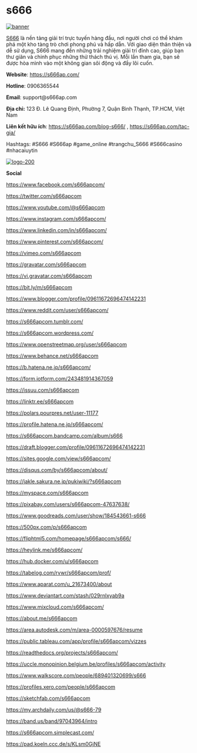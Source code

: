 <h1 style="text-align: left;"><strong>s666</strong></h1>
<p style="text-align: left;"><a href="https://ibb.co/jMGL9GG"><img src="https://i.ibb.co/Ph45s44/banner.jpg" alt="banner" border="0" /></a></p>
<p dir="ltr"><a href="https://s666ap.com/">S666</a>&nbsp;l&agrave; nền tảng giải tr&iacute; trực tuyến h&agrave;ng đầu, nơi người chơi c&oacute; thể kh&aacute;m ph&aacute; một kho t&agrave;ng tr&ograve; chơi phong ph&uacute; v&agrave; hấp dẫn. Với giao diện th&acirc;n thiện v&agrave; dễ sử dụng, S666 mang đến những trải nghiệm giải tr&iacute; đỉnh cao, gi&uacute;p bạn thư gi&atilde;n v&agrave; chinh phục những thử th&aacute;ch th&uacute; vị. Mỗi lần tham gia, bạn sẽ được h&ograve;a m&igrave;nh v&agrave;o một kh&ocirc;ng gian s&ocirc;i động v&agrave; đầy l&ocirc;i cuốn.</p>
<p dir="ltr"><strong>Website</strong>:&nbsp;<a href="https://s666ap.com/">https://s666ap.com/</a></p>
<p dir="ltr"><strong>Hotline</strong>: 0906365544</p>
<p dir="ltr"><strong>Email</strong>: support@s666ap.com</p>
<p dir="ltr"><strong>Địa chỉ:</strong>&nbsp;123 Đ. L&ecirc; Quang Định, Phường 7, Quận B&igrave;nh Thạnh, TP.HCM, Việt Nam</p>
<p dir="ltr"><strong>Li&ecirc;n kết hữu &iacute;ch</strong>:&nbsp;<a href="https://s666ap.com/blog-s666/">https://s666ap.com/blog-s666/</a>&nbsp;,&nbsp;<a href="https://s666ap.com/tac-gia/">https://s666ap.com/tac-gia/</a></p>
<p dir="ltr">Hashtags: #S666 #S666ap #game_online #trangchu_S666 #S666casino #nhacaiuytin</p>
<p style="text-align: left;"><a href="https://imgbb.com/"><img src="https://i.ibb.co/rQtQLfS/logo-200.jpg" alt="logo-200" border="0" /></a></p>
<p style="text-align: left;"><strong>Social</strong></p>
<p dir="ltr" style="text-align: left;"><a href="https://www.facebook.com/s666apcom/">https://www.facebook.com/s666apcom/</a></p>
<p dir="ltr" style="text-align: left;"><a href="https://twitter.com/s666apcom">https://twitter.com/s666apcom</a></p>
<p dir="ltr" style="text-align: left;"><a href="https://www.youtube.com/@s666apcom">https://www.youtube.com/@s666apcom</a></p>
<p dir="ltr" style="text-align: left;"><a href="https://www.instagram.com/s666apcom/">https://www.instagram.com/s666apcom/</a></p>
<p dir="ltr" style="text-align: left;"><a href="https://www.linkedin.com/in/s666apcom/">https://www.linkedin.com/in/s666apcom/</a></p>
<p dir="ltr" style="text-align: left;"><a href="https://www.pinterest.com/s666apcom/">https://www.pinterest.com/s666apcom/</a></p>
<p dir="ltr" style="text-align: left;"><a href="https://vimeo.com/s666apcom">https://vimeo.com/s666apcom</a></p>
<p dir="ltr" style="text-align: left;"><a href="https://gravatar.com/s666apcom">https://gravatar.com/s666apcom</a></p>
<p dir="ltr" style="text-align: left;"><a href="https://vi.gravatar.com/s666apcom">https://vi.gravatar.com/s666apcom</a></p>
<p dir="ltr" style="text-align: left;"><a href="https://bit.ly/m/s666apcom">https://bit.ly/m/s666apcom</a></p>
<p dir="ltr" style="text-align: left;"><a href="https://www.blogger.com/profile/09611672696474142231">https://www.blogger.com/profile/09611672696474142231</a></p>
<p dir="ltr" style="text-align: left;"><a href="https://www.reddit.com/user/s666apcom/">https://www.reddit.com/user/s666apcom/</a></p>
<p dir="ltr" style="text-align: left;"><a href="https://s666apcom.tumblr.com/">https://s666apcom.tumblr.com/</a></p>
<p dir="ltr" style="text-align: left;"><a href="https://s666apcom.wordpress.com/">https://s666apcom.wordpress.com/</a></p>
<p dir="ltr" style="text-align: left;"><a href="https://www.openstreetmap.org/user/s666apcom">https://www.openstreetmap.org/user/s666apcom</a></p>
<p dir="ltr" style="text-align: left;"><a href="https://www.behance.net/s666apcom">https://www.behance.net/s666apcom</a></p>
<p dir="ltr" style="text-align: left;"><a href="https://b.hatena.ne.jp/s666apcom/">https://b.hatena.ne.jp/s666apcom/</a></p>
<p dir="ltr" style="text-align: left;"><a href="https://form.jotform.com/243481914367059">https://form.jotform.com/243481914367059</a></p>
<p dir="ltr" style="text-align: left;"><a href="https://issuu.com/s666apcom">https://issuu.com/s666apcom</a></p>
<p dir="ltr" style="text-align: left;"><a href="https://linktr.ee/s666apcom">https://linktr.ee/s666apcom</a></p>
<p dir="ltr" style="text-align: left;"><a href="https://polars.pourpres.net/user-11177">https://polars.pourpres.net/user-11177</a></p>
<p dir="ltr" style="text-align: left;"><a href="https://profile.hatena.ne.jp/s666apcom/">https://profile.hatena.ne.jp/s666apcom/</a></p>
<p dir="ltr" style="text-align: left;"><a href="https://s666apcom.bandcamp.com/album/s666">https://s666apcom.bandcamp.com/album/s666</a></p>
<p dir="ltr" style="text-align: left;"><a href="https://draft.blogger.com/profile/09611672696474142231">https://draft.blogger.com/profile/09611672696474142231</a></p>
<p dir="ltr" style="text-align: left;"><a href="https://sites.google.com/view/s666apcom/">https://sites.google.com/view/s666apcom/</a></p>
<p dir="ltr" style="text-align: left;"><a href="https://disqus.com/by/s666apcom/about/">https://disqus.com/by/s666apcom/about/</a></p>
<p dir="ltr" style="text-align: left;"><a href="https://jakle.sakura.ne.jp/pukiwiki/?s666apcom">https://jakle.sakura.ne.jp/pukiwiki/?s666apcom</a></p>
<p dir="ltr" style="text-align: left;"><a href="https://myspace.com/s666apcom">https://myspace.com/s666apcom</a></p>
<p dir="ltr" style="text-align: left;"><a href="https://pixabay.com/users/s666apcom-47637638/">https://pixabay.com/users/s666apcom-47637638/</a></p>
<p dir="ltr" style="text-align: left;"><a href="https://www.goodreads.com/user/show/184543661-s666">https://www.goodreads.com/user/show/184543661-s666</a></p>
<p dir="ltr" style="text-align: left;"><a href="https://500px.com/p/s666apcom">https://500px.com/p/s666apcom</a></p>
<p dir="ltr" style="text-align: left;"><a href="https://fliphtml5.com/homepage/s666apcom/s666/">https://fliphtml5.com/homepage/s666apcom/s666/</a></p>
<p dir="ltr" style="text-align: left;"><a href="https://heylink.me/s666apcom/">https://heylink.me/s666apcom/</a></p>
<p dir="ltr" style="text-align: left;"><a href="https://hub.docker.com/u/s666apcom">https://hub.docker.com/u/s666apcom</a></p>
<p dir="ltr" style="text-align: left;"><a href="https://tabelog.com/rvwr/s666apcom/prof/">https://tabelog.com/rvwr/s666apcom/prof/</a></p>
<p dir="ltr" style="text-align: left;"><a href="https://www.aparat.com/u_21673400/about">https://www.aparat.com/u_21673400/about</a></p>
<p dir="ltr" style="text-align: left;"><a href="https://www.deviantart.com/stash/029rnlxyab9a">https://www.deviantart.com/stash/029rnlxyab9a</a></p>
<p dir="ltr" style="text-align: left;"><a href="https://www.mixcloud.com/s666apcom/">https://www.mixcloud.com/s666apcom/</a></p>
<p dir="ltr" style="text-align: left;"><a href="https://about.me/s666apcom">https://about.me/s666apcom</a></p>
<p dir="ltr" style="text-align: left;"><a href="https://area.autodesk.com/m/area-0000597676/resume">https://area.autodesk.com/m/area-0000597676/resume</a></p>
<p dir="ltr" style="text-align: left;"><a href="https://public.tableau.com/app/profile/s666apcom/vizzes">https://public.tableau.com/app/profile/s666apcom/vizzes</a></p>
<p dir="ltr" style="text-align: left;"><a href="https://readthedocs.org/projects/s666apcom/">https://readthedocs.org/projects/s666apcom/</a></p>
<p dir="ltr" style="text-align: left;"><a href="https://uccle.monopinion.belgium.be/profiles/s666apcom/activity">https://uccle.monopinion.belgium.be/profiles/s666apcom/activity</a></p>
<p dir="ltr" style="text-align: left;"><a href="https://www.walkscore.com/people/689401320699/s666">https://www.walkscore.com/people/689401320699/s666</a></p>
<p dir="ltr" style="text-align: left;"><a href="https://profiles.xero.com/people/s666apcom">https://profiles.xero.com/people/s666apcom</a></p>
<p dir="ltr" style="text-align: left;"><a href="https://sketchfab.com/s666apcom">https://sketchfab.com/s666apcom</a></p>
<p dir="ltr" style="text-align: left;"><a href="https://my.archdaily.com/us/@s666-79">https://my.archdaily.com/us/@s666-79</a></p>
<p dir="ltr" style="text-align: left;"><a href="https://band.us/band/97043964/intro">https://band.us/band/97043964/intro</a></p>
<p dir="ltr" style="text-align: left;"><a href="https://s666apcom.simplecast.com/">https://s666apcom.simplecast.com/</a></p>
<p dir="ltr" style="text-align: left;"><a href="https://pad.koeln.ccc.de/s/KLsm0GjNE">https://pad.koeln.ccc.de/s/KLsm0GjNE</a></p>
<p dir="ltr" style="text-align: left;">&nbsp;</p>